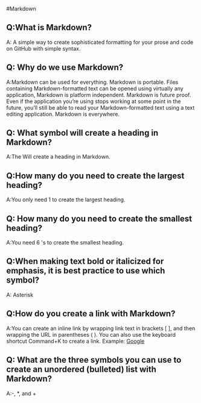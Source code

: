 #Markdown

## Q:What is Markdown?
A: A simple way to create sophisticated formatting for your prose and code on GitHub with simple syntax.

## Q: Why do we use Markdown?

A:Markdown can be used for everything. Markdown is portable. Files containing Markdown-formatted text can be opened using virtually any application, Markdown is platform independent. Markdown is future proof. Even if the application you’re using stops working at some point in the future, you’ll still be able to read your Markdown-formatted text using a text editing application. Markdown is everywhere.

## Q: What symbol will create a heading in Markdown?

A:The   Will create a heading in Markdown.

## Q:How many do you need to create the largest heading?

A:You only need 1   to create the largest heading.

## Q: How many do you need to create the smallest heading?

A:You need 6  's to create the smallest heading.

## Q:When making text bold or italicized for emphasis, it is best practice to use which symbol?

A: Asterisk

## Q:How do you create a link with Markdown?

A:You can create an inline link by wrapping link text in brackets [ ], and then wrapping the URL in parentheses ( ). You can also use the keyboard shortcut Command+K to create a link. Example: [Google](https://google.com/)

## Q: What are the three symbols you can use to create an unordered (bulleted) list with Markdown?

A:-, *, and + 
